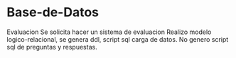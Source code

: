 # Base-de-Datos
Evaluacion
Se solicita hacer un sistema de evaluacion
Realizo modelo logico-relacional, se genera ddl, script sql carga de datos.
No genero script sql de preguntas y respuestas.
